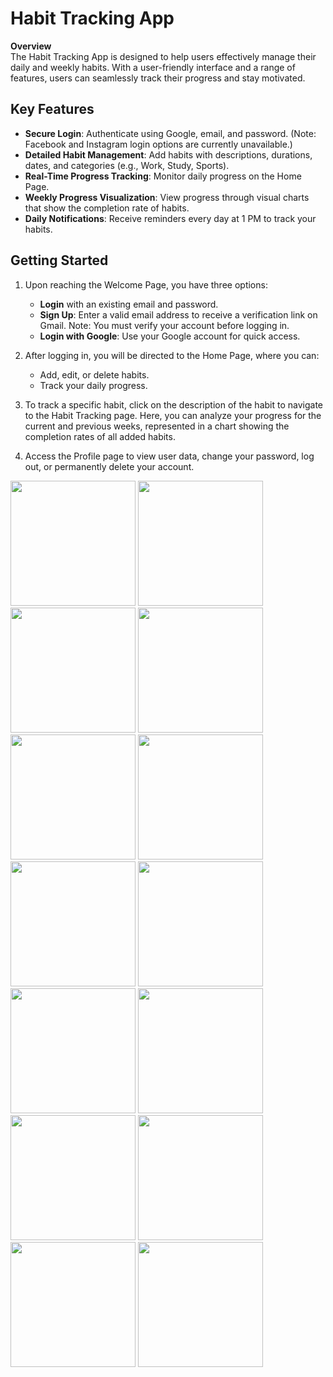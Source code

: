 # Habit Tracking App

**Overview**  
The Habit Tracking App is designed to help users effectively manage their daily and weekly habits. With a user-friendly interface and a range of features, users can seamlessly track their progress and stay motivated.

## Key Features
- **Secure Login**: Authenticate using Google, email, and password. (Note: Facebook and Instagram login options are currently unavailable.)
- **Detailed Habit Management**: Add habits with descriptions, durations, dates, and categories (e.g., Work, Study, Sports).
- **Real-Time Progress Tracking**: Monitor daily progress on the Home Page.
- **Weekly Progress Visualization**: View progress through visual charts that show the completion rate of habits.
- **Daily Notifications**: Receive reminders every day at 1 PM to track your habits.

## Getting Started
1. Upon reaching the Welcome Page, you have three options:
   - **Login** with an existing email and password.
   - **Sign Up**: Enter a valid email address to receive a verification link on Gmail. Note: You must verify your account before logging in.
   - **Login with Google**: Use your Google account for quick access.

2. After logging in, you will be directed to the Home Page, where you can:
   - Add, edit, or delete habits.
   - Track your daily progress.

3. To track a specific habit, click on the description of the habit to navigate to the Habit Tracking page. Here, you can analyze your progress for the current and previous weeks, represented in a chart showing the completion rates of all added habits.

4. Access the Profile page to view user data, change your password, log out, or permanently delete your account.

<p float="left">
  <img src="screenshots/splash.png" width="200" />
  <img src="screenshots/onboarding1.png" width="200" />
  <img src="screenshots/onboarding2.png" width="200" />
  <img src="screenshots/onboarding3.png" width="200" />
  <img src="screenshots/welcome.png" width="200" />
  <img src="screenshots/signin.png" width="200" />
  <img src="screenshots/signup.png" width="200" />
  <img src="screenshots/home page.png" width="200" />
  <img src="screenshots/add habit.png" width="200" />
  <img src="screenshots/edit habit.png" width="200" />
  <img src="screenshots/track habit.png" width="200" />
  <img src="screenshots/tracking.png" width="200" />
  <img src="screenshots/profile 1.png" width="200" />
  <img src="screenshots/profile 2.png" width="200" />
</p>
